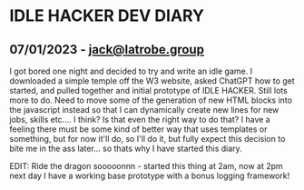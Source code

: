 # IDLE HACKER DEV DIARY

## 07/01/2023 - jack@latrobe.group
I got bored one night and decided to try and write an idle game. I downloaded a simple temple off the W3 website, asked ChatGPT how to get started, and pulled together and initial prototype of IDLE HACKER.
Still lots more to do. Need to move some of the generation of new HTML blocks into the javascript instead so that I can dynamically create new lines for new jobs, skills etc.... I think? Is that even the right way to do that? I have a feeling there must be some kind of better way that uses templates or something, but for now it'll do, so I'll do it, but fully expect this decision to bite me in the ass later... so thats why I have started this diary.

EDIT: Ride the dragon sooooonnn - started this thing at 2am, now at 2pm next day I have a working base prototype with a bonus logging framework!
